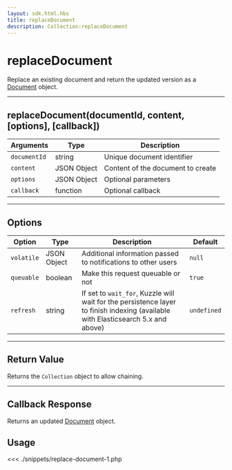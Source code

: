 ```yaml
---
layout: sdk.html.hbs
title: replaceDocument
description: Collection:replaceDocument
---
```


# replaceDocument

Replace an existing document and return the updated version as a [Document](/sdk/php/3/document/) object.

---

## replaceDocument(documentId, content, [options], [callback])

| Arguments    | Type        | Description                       |
| ------------ | ----------- | --------------------------------- |
| `documentId` | string      | Unique document identifier        |
| `content`    | JSON Object | Content of the document to create |
| `options`    | JSON Object | Optional parameters               |
| `callback`   | function    | Optional callback                 |

---

## Options

| Option     | Type        | Description                                                                                                                      | Default     |
| ---------- | ----------- | -------------------------------------------------------------------------------------------------------------------------------- | ----------- |
| `volatile` | JSON Object | Additional information passed to notifications to other users                                                                    | `null`      |
| `queuable` | boolean     | Make this request queuable or not                                                                                                | `true`      |
| `refresh`  | string      | If set to `wait_for`, Kuzzle will wait for the persistence layer to finish indexing (available with Elasticsearch 5.x and above) | `undefined` |

---

## Return Value

Returns the `Collection` object to allow chaining.

---

## Callback Response

Returns an updated [Document](/sdk/php/3/document/) object.

## Usage

<<< ./snippets/replace-document-1.php
